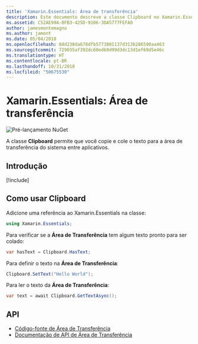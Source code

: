 ```yaml
---
title: 'Xamarin.Essentials: Área de transferência'
description: Este documento descreve a classe Clipboard no Xamarin.Essentials, que permite copiar e colar o texto para a área de transferência do sistema entre aplicativos.
ms.assetid: C52AE99A-0FB3-425D-9106-3DA5777FEFA0
author: jamesmontemagno
ms.author: jamont
ms.date: 05/04/2018
ms.openlocfilehash: 8dd238da678dfb5773801137d313b286590aa463
ms.sourcegitcommit: 729035af392dc60edb9d99d3dc13d1ef69d5e46c
ms.translationtype: HT
ms.contentlocale: pt-BR
ms.lasthandoff: 10/31/2018
ms.locfileid: "50675530"
---
```

# <a name="xamarinessentials-clipboard"></a>Xamarin.Essentials: Área de transferência

![Pré-lançamento NuGet](~/media/shared/pre-release.png)

A classe **Clipboard** permite que você copie e cole o texto para a área de transferência do sistema entre aplicativos.

## <a name="get-started"></a>Introdução

[!include[](~/essentials/includes/get-started.md)]

## <a name="using-clipboard"></a>Como usar Clipboard

Adicione uma referência ao Xamarin.Essentials na classe:

```csharp
using Xamarin.Essentials;
```

Para verificar se a **Área de Transferência** tem algum texto pronto para ser colado:

```csharp
var hasText = Clipboard.HasText;
```

Para definir o texto na **Área de Transferência**:

```csharp
Clipboard.SetText("Hello World");
```

Para ler o texto da **Área de Transferência**:

```csharp
var text = await Clipboard.GetTextAsync();
```

## <a name="api"></a>API

- [Código-fonte de Área de Transferência](https://github.com/xamarin/Essentials/tree/master/Xamarin.Essentials/Clipboard)
- [Documentação de API de Área de Transferência](xref:Xamarin.Essentials.Clipboard)
